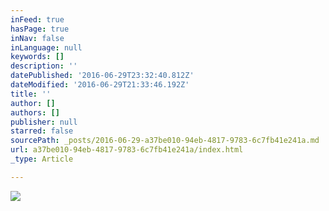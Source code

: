 ```yaml
---
inFeed: true
hasPage: true
inNav: false
inLanguage: null
keywords: []
description: ''
datePublished: '2016-06-29T23:32:40.812Z'
dateModified: '2016-06-29T21:33:46.192Z'
title: ''
author: []
authors: []
publisher: null
starred: false
sourcePath: _posts/2016-06-29-a37be010-94eb-4817-9783-6c7fb41e241a.md
url: a37be010-94eb-4817-9783-6c7fb41e241a/index.html
_type: Article

---
```

![](https://the-grid-user-content.s3-us-west-2.amazonaws.com/ab7bd905-fea6-4612-a8a7-cb497a42df36.jpg)